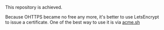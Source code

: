 This repository is achieved. 

Because OHTTPS became no free any more, it's better to use LetsEncrypt to issue a certificate. One of the best way to use it is via [acme.sh](https://github.com/acmesh-official/acme.sh)
